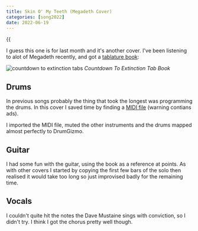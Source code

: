 ```yaml
--- 
title: Skin O' My Teeth (Megadeth Cover)
categories: [song2022]
date: 2022-06-19
---
```


{{<audio src="/audio/skinofmyteeth.mp3" caption="Skin O' My Teeth" >}}

I guess this one is for last month and it's another cover. I've been listening
to alot of Megadeth recently, and got a [tablature
book](https://www.amazon.de/-/en/gp/product/0793536669/ref=ppx_od_dt_b_asin_image_s00?ie=UTF8&psc=1):

![countdown to extinction tabs](/images/2022-06-19/countdown.png)
*Countdown To Extinction Tab Book*

## Drums

In previous songs probably the thing that took the longest was programming the
drums. In this cover I saved time by finding a [MIDI
file](https://freemidi.org/download3-5054-skin-o-my-teeth-megadeth) (warning
contians ads).

I imported the MIDI file, muted the other instruments and the drums mapped
almost perfectly to DrumGizmo.

## Guitar

I had some fun with the guitar, using the book as a reference at points. As
with other covers I started by copying the first few bars of the solo then
realised it would take too long so just improvised badly for the remaining
time.

## Vocals

I couldn't quite hit the notes the Dave Mustaine sings with conviction, so I
didn't try. I think I got the chorus pretty well though.
